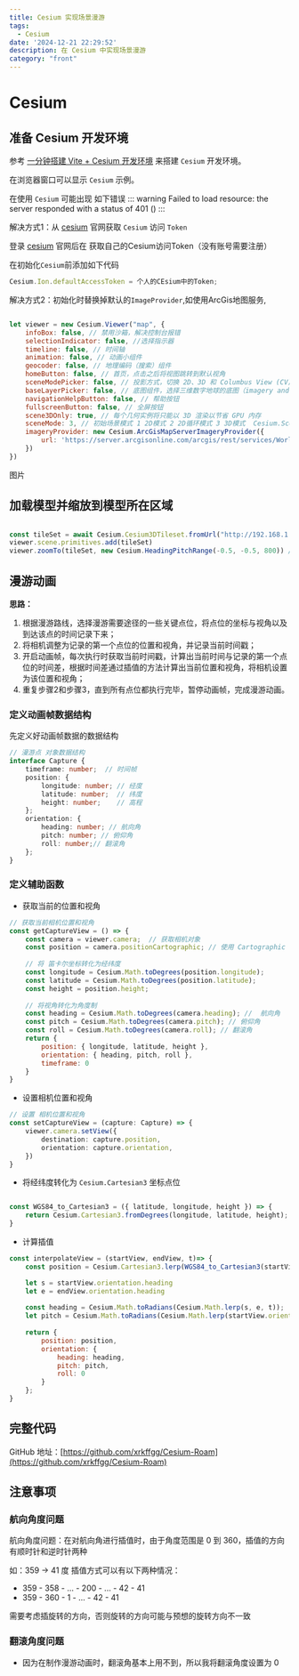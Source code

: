 ```yaml
---
title: Cesium 实现场景漫游
tags:
  - Cesium
date: '2024-12-21 22:29:52'
description: 在 Cesium 中实现场景漫游
category: "front"
---
```


# Cesium

## 准备 Cesium 开发环境

参考 [一分钟搭建 Vite + Cesium 开发环境](https://zhuanlan.zhihu.com/p/354856692) 来搭建 `Cesium` 开发环境。

在浏览器窗口可以显示 `Cesium` 示例。

在使用 `Cesium` 可能出现 如下错误
::: warning
Failed to load resource: the server responded with a status of 401 ()
:::

解决方式1：从 [cesium](https://cesium.com/) 官网获取 `Cesium` 访问 `Token`

登录 [cesium](https://cesium.com/ion/tokens) 官网后在 获取自己的Cesium访问Token（没有账号需要注册）

在初始化`Cesium`前添加如下代码

```js
Cesium.Ion.defaultAccessToken = 个人的CEsium中的Token;
```

解决方式2：初始化时替换掉默认的`ImageProvider`,如使用ArcGis地图服务,

```js

let viewer = new Cesium.Viewer("map", {
	infoBox: false, // 禁用沙箱，解决控制台报错
	selectionIndicator: false, //选择指示器
	timeline: false, // 时间轴
	animation: false, // 动画小组件
	geocoder: false, // 地理编码（搜索）组件
	homeButton: false, // 首页，点击之后将视图跳转到默认视角
	sceneModePicker: false, // 投影方式，切换 2D、3D 和 Columbus View (CV) 模式。
	baseLayerPicker: false, // 底图组件，选择三维数字地球的底图（imagery and terrain）。
	navigationHelpButton: false, // 帮助按钮
	fullscreenButton: false, // 全屏按钮
	scene3DOnly: true, // 每个几何实例将只能以 3D 渲染以节省 GPU 内存
	sceneMode: 3, // 初始场景模式 1 2D模式 2 2D循环模式 3 3D模式  Cesium.SceneMode
	imageryProvider: new Cesium.ArcGisMapServerImageryProvider({
		url: 'https://server.arcgisonline.com/arcgis/rest/services/World_Terrain_Base/MapServer'
	})
})

```

图片

## 加载模型并缩放到模型所在区域

```js

const tileSet = await Cesium.Cesium3DTileset.fromUrl("http://192.168.1.101:8228/gateway-service/fileStatic/3dmap/xrkc/tileset.json")
viewer.scene.primitives.add(tileSet)
viewer.zoomTo(tileSet, new Cesium.HeadingPitchRange(-0.5, -0.5, 800)) // 缩放到模型所在区域

```

## 漫游动画

**思路：** 
1. 根据漫游路线，选择漫游需要途径的一些关键点位，将点位的坐标与视角以及到达该点的时间记录下来；
2. 将相机调整为记录的第一个点位的位置和视角，并记录当前时间戳；
3. 开启动画帧，每次执行时获取当前时间戳，计算出当前时间与记录的第一个点位的时间差，根据时间差通过插值的方法计算出当前位置和视角，将相机设置为该位置和视角；
4. 重复步骤2和步骤3，直到所有点位都执行完毕，暂停动画帧，完成漫游动画。



### 定义动画帧数据结构
先定义好动画帧数据的数据结构
```ts
// 漫游点 对象数据结构
interface Capture {
	timeframe: number;  // 时间帧
	position: {
		longitude: number; // 经度
		latitude: number;  // 纬度
		height: number;    // 高程
	};
	orientation: {
		heading: number; // 航向角
		pitch: number; // 俯仰角
		roll: number;// 翻滚角
	};
}

```

### 定义辅助函数

- 获取当前的位置和视角

```js
// 获取当前相机位置和视角
const getCaptureView = () => {
	const camera = viewer.camera;  // 获取相机对象
	const position = camera.positionCartographic; // 使用 Cartographic 表示 
	
	// 将 笛卡尔坐标转化为经纬度
	const longitude = Cesium.Math.toDegrees(position.longitude);
	const latitude = Cesium.Math.toDegrees(position.latitude);
	const height = position.height;
	
	// 将视角转化为角度制
	const heading = Cesium.Math.toDegrees(camera.heading); //  航向角
	const pitch = Cesium.Math.toDegrees(camera.pitch); // 俯仰角
	const roll = Cesium.Math.toDegrees(camera.roll); // 翻滚角
	return {
		position: { longitude, latitude, height },
		orientation: { heading, pitch, roll },
		timeframe: 0
	}
}
```
- 设置相机位置和视角
```ts
// 设置 相机位置和视角
const setCaptureView = (capture: Capture) => {
	viewer.camera.setView({
		destination: capture.position,
		orientation: capture.orientation,
	})
}
```
- 将经纬度转化为 `Cesium.Cartesian3` 坐标点位
```js

const WGS84_to_Cartesian3 = ({ latitude, longitude, height }) => {
    return Cesium.Cartesian3.fromDegrees(longitude, latitude, height);
}
```
- 计算插值
```js
const interpolateView = (startView, endView, t)=> {
    const position = Cesium.Cartesian3.lerp(WGS84_to_Cartesian3(startView.position), WGS84_to_Cartesian3(endView.position), t, new Cesium.Cartesian3());

	let s = startView.orientation.heading
	let e = endView.orientation.heading
	
    const heading = Cesium.Math.toRadians(Cesium.Math.lerp(s, e, t));
    let pitch = Cesium.Math.toRadians(Cesium.Math.lerp(startView.orientation.pitch, endView.orientation.pitch, t));
	
    return {
        position: position,
        orientation: {
            heading: heading,
            pitch: pitch,
            roll: 0
        }
    };
}
```
## 完整代码

GitHub 地址：[https://github.com/xrkffgg/Cesium-Roam](https://github.com/xrkffgg/Cesium-Roam)

## 注意事项 

### 航向角度问题

航向角度问题：在对航向角进行插值时，由于角度范围是 0 到 360，插值的方向有顺时针和逆时针两种

如：359 -> 41 度 插值方式可以有以下两种情况：

- 359 - 358 - ... - 200 - ... - 42 - 41   
- 359 - 360 - 1 - ... - 42 - 41

需要考虑插旋转的方向，否则旋转的方向可能与预想的旋转方向不一致


### 翻滚角度问题
- 因为在制作漫游动画时，翻滚角基本上用不到，所以我将翻滚角度设置为 0


